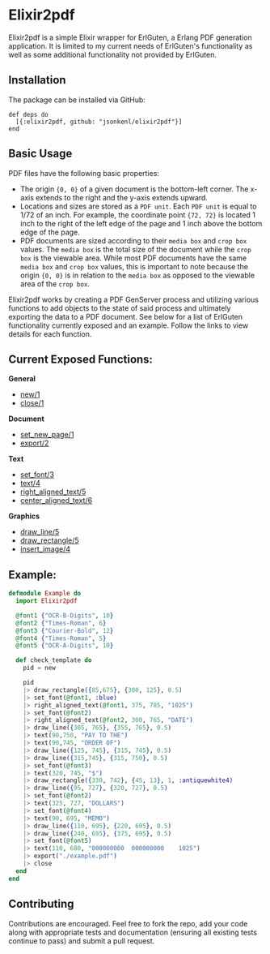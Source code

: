 # Elixir2pdf

Elixir2pdf is a simple Elixir wrapper for ErlGuten, a Erlang PDF generation application. It is limited to my current needs of ErlGuten's functionality as well as some additional functionality not provided by ErlGuten.

## Installation

The package can be installed via GitHub:

    def deps do
      [{:elixir2pdf, github: "jsonkenl/elixir2pdf"}]
    end

## Basic Usage

PDF files have the following basic properties: 
- The origin `{0, 0}` of a given document is the bottom-left corner. The x-axis extends to the right and the y-axis extends upward.
- Locations and sizes are stored as a `PDF unit`. Each `PDF unit` is equal to 1/72 of an inch. For example, the coordinate point `{72, 72}` is located 1 inch to the right of the left edge of the page and 1 inch above the bottom edge of the page.
- PDF documents are sized according to their `media box` and `crop box` values. The `media box` is the total size of the document while the `crop box` is the viewable area. While most PDF documents have the same `media box` and `crop box` values, this is important to note because the origin `{0, 0}` is in relation to the `media box` as opposed to the viewable area of the `crop box`.

Elixir2pdf works by creating a PDF GenServer process and utilizing various functions to add objects to the state of said process and ultimately exporting the data to a PDF document. See below for a list of ErlGuten functionality currently exposed and an example. Follow the links to view details for each function. 

## Current Exposed Functions: 

**General**
- [new/1](https://github.com/kennellroxco/elixir2pdf/blob/master/lib/elixir2pdf.ex#L10)
- [close/1](https://github.com/kennellroxco/elixir2pdf/blob/master/lib/elixir2pdf.ex#L191)

**Document**
- [set_new_page/1](https://github.com/kennellroxco/elixir2pdf/blob/master/lib/elixir2pdf.ex#L22)
- [export/2](https://github.com/kennellroxco/elixir2pdf/blob/master/lib/elixir2pdf.ex#L179)

**Text**
- [set_font/3](https://github.com/kennellroxco/elixir2pdf/blob/master/lib/elixir2pdf.ex#L38)
- [text/4](https://github.com/kennellroxco/elixir2pdf/blob/master/lib/elixir2pdf.ex#L55)
- [right_aligned_text/5](https://github.com/kennellroxco/elixir2pdf/blob/master/lib/elixir2pdf.ex#L74)
- [center_aligned_text/6](https://github.com/kennellroxco/elixir2pdf/blob/master/lib/elixir2pdf.ex#L100)

**Graphics**
- [draw_line/5](https://github.com/kennellroxco/elixir2pdf/blob/master/lib/elixir2pdf.ex#L131)
- [draw_rectangle/5](https://github.com/kennellroxco/elixir2pdf/blob/master/lib/elixir2pdf.ex#L150)
- [insert_image/4](https://github.com/kennellroxco/elixir2pdf/blob/master/lib/elixir2pdf.ex#L167)

## Example:

```elixir
defmodule Example do
  import Elixir2pdf

  @font1 {"OCR-B-Digits", 10}
  @font2 {"Times-Roman", 6}
  @font3 {"Courier-Bold", 12}
  @font4 {"Times-Roman", 5}
  @font5 {"OCR-A-Digits", 10}

  def check_template do
    pid = new

    pid
    |> draw_rectangle({85,675}, {300, 125}, 0.5)
    |> set_font(@font1, :blue)
    |> right_aligned_text(@font1, 375, 785, "1025")
    |> set_font(@font2)
    |> right_aligned_text(@font2, 300, 765, "DATE")
    |> draw_line({305, 765}, {355, 765}, 0.5)
    |> text(90,750, "PAY TO THE")
    |> text(90,745, "ORDER OF")
    |> draw_line({125, 745}, {315, 745}, 0.5)
    |> draw_line({315,745}, {315, 750}, 0.5)
    |> set_font(@font3)
    |> text(320, 745, "$")
    |> draw_rectangle({330, 742}, {45, 13}, 1, :antiquewhite4)
    |> draw_line({95, 727}, {320, 727}, 0.5)
    |> set_font(@font2)
    |> text(325, 727, "DOLLARS")
    |> set_font(@font4)
    |> text(90, 695, "MEMO")
    |> draw_line({110, 695}, {220, 695}, 0.5)
    |> draw_line({240, 695}, {375, 695}, 0.5)
    |> set_font(@font5)
    |> text(110, 680, "000000000  000000000    1025")
    |> export("./example.pdf")
    |> close
  end
end
```

## Contributing 

Contributions are encouraged. Feel free to fork the repo, add your code along with appropriate tests and documentation (ensuring all existing tests continue to pass) and submit a pull request.



